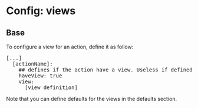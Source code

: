 # Config: views

## Base

To configure a view for an action, define it as follow:

<pre class="syntax yaml">
[...]
  [actionName]:
    ## defines if the action have a view. Useless if defined in defaults.
    haveView: true
    view:
      [view definition]
</pre>


Note that you can define defaults for the views in the defaults section.